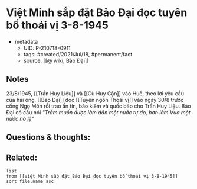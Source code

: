 # Việt Minh sắp đặt Bảo Đại đọc tuyên bố thoái vị 3-8-1945

- metadata
	- UID: P-210718-0911
	- tags: #created/2021/Jul/18, #permanent/fact 
	- source: [[@ wiki, Bảo Đại]]

## Notes
23/8/1945, [[Trần Huy Liệu]] và [[Cù Huy Cận]] vào Huế, theo lời yêu cầu của hai ông, [[Bảo Đại]] đọc [[Tuyên ngôn Thoái vị]] vào ngày 30/8 trước cổng Ngọ Môn rồi trao ấn tín, bảo kiếm và quốc bảo cho Trần Huy Liệu. Bảo Đại có câu nói *"Trẫm muốn được làm dân một nước tự do, hơn làm Vua một nước nô lệ"*

## Questions & thoughts:

## Related:
```dataview
list
from [[Việt Minh sắp đặt Bảo Đại đọc tuyên bố thoái vị 3-8-1945]]
sort file.name asc
```

